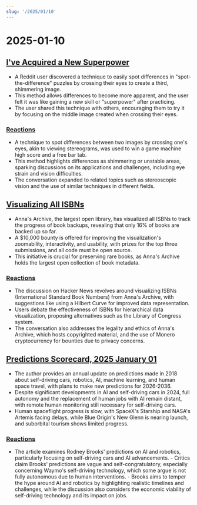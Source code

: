 ```yaml
---
slug: '/2025/01/10'
---
```


# 2025-01-10

## [I've Acquired a New Superpower](https://danielwirtz.com/blog/spot-the-difference-superpower)

- A Reddit user discovered a technique to easily spot differences in "spot-the-difference" puzzles by crossing their eyes to create a third, shimmering image.
- This method allows differences to become more apparent, and the user felt it was like gaining a new skill or "superpower" after practicing.
- The user shared this technique with others, encouraging them to try it by focusing on the middle image created when crossing their eyes.

### [Reactions](https://news.ycombinator.com/item?id=42655870)

- A technique to spot differences between two images by crossing one's eyes, akin to viewing stereograms, was used to win a game machine high score and a free bar tab.
- This method highlights differences as shimmering or unstable areas, sparking discussions on its applications and challenges, including eye strain and vision difficulties.
- The conversation expanded to related topics such as stereoscopic vision and the use of similar techniques in different fields.

## [Visualizing All ISBNs](https://annas-archive.org/blog/all-isbns.html)

- Anna's Archive, the largest open library, has visualized all ISBNs to track the progress of book backups, revealing that only 16% of books are backed up so far.
- A $10,000 bounty is offered for improving the visualization's zoomability, interactivity, and usability, with prizes for the top three submissions, and all code must be open source.
- This initiative is crucial for preserving rare books, as Anna's Archive holds the largest open collection of book metadata.

### [Reactions](https://news.ycombinator.com/item?id=42652577)

- The discussion on Hacker News revolves around visualizing ISBNs (International Standard Book Numbers) from Anna's Archive, with suggestions like using a Hilbert Curve for improved data representation.
- Users debate the effectiveness of ISBNs for hierarchical data visualization, proposing alternatives such as the Library of Congress system.
- The conversation also addresses the legality and ethics of Anna's Archive, which hosts copyrighted material, and the use of Monero cryptocurrency for bounties due to privacy concerns.

## [Predictions Scorecard, 2025 January 01](https://rodneybrooks.com/predictions-scorecard-2025-january-01/)

- The author provides an annual update on predictions made in 2018 about self-driving cars, robotics, AI, machine learning, and human space travel, with plans to make new predictions for 2026-2036.
- Despite significant developments in AI and self-driving cars in 2024, full autonomy and the replacement of human jobs with AI remain distant, with remote human monitoring still necessary for self-driving cars.
- Human spaceflight progress is slow, with SpaceX's Starship and NASA's Artemis facing delays, while Blue Origin's New Glenn is nearing launch, and suborbital tourism shows limited progress.

### [Reactions](https://news.ycombinator.com/item?id=42651275)

- The article examines Rodney Brooks' predictions on AI and robotics, particularly focusing on self-driving cars and AI advancements. - Critics claim Brooks' predictions are vague and self-congratulatory, especially concerning Waymo's self-driving technology, which some argue is not fully autonomous due to human interventions. - Brooks aims to temper the hype around AI and robotics by highlighting realistic timelines and challenges, while the discussion also considers the economic viability of self-driving technology and its impact on jobs.

<head>
  <meta property="og:title" content="I've Acquired a New Superpower" />
  <meta property="og:type" content="website" />
  <meta property="og:image" content="https://og.cho.sh/api/og/?title=I've%20Acquired%20a%20New%20Superpower&subheading=Friday%2C%20January%2010%2C%202025%3A%20Hacker%20News%20Summary" />
</head>
